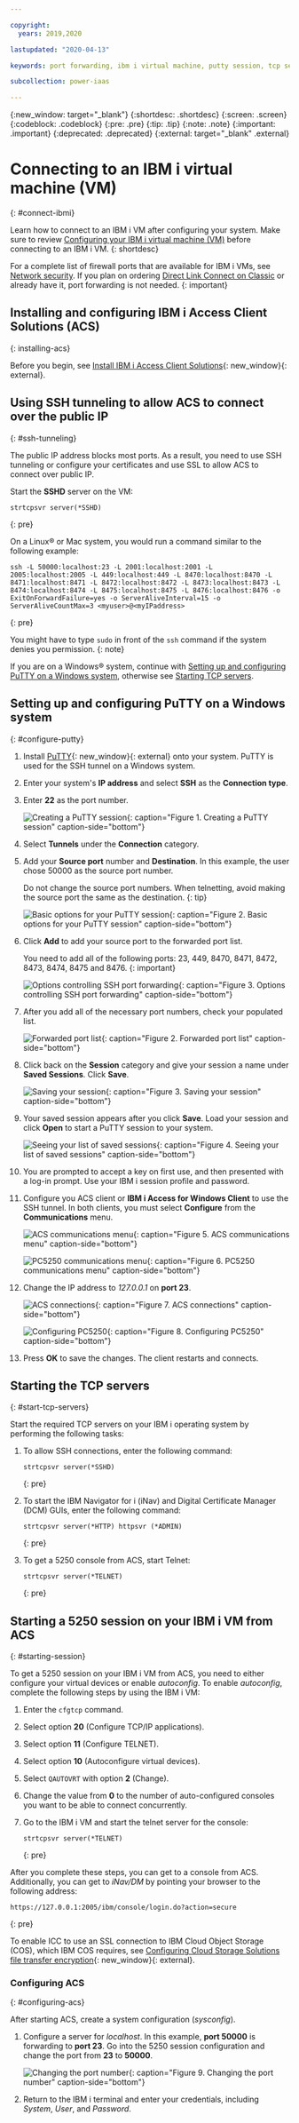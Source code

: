 ```yaml
---

copyright:
  years: 2019,2020

lastupdated: "2020-04-13"

keywords: port forwarding, ibm i virtual machine, putty session, tcp servers

subcollection: power-iaas

---
```


{:new_window: target="_blank"}
{:shortdesc: .shortdesc}
{:screen: .screen}
{:codeblock: .codeblock}
{:pre: .pre}
{:tip: .tip}
{:note: .note}
{:important: .important}
{:deprecated: .deprecated}
{:external: target="_blank" .external}

# Connecting to an IBM i virtual machine (VM)
{: #connect-ibmi}

Learn how to connect to an IBM i VM after configuring your system. Make sure to review [Configuring your IBM i virtual machine (VM)](/docs/power-iaas?topic=power-iaas-configuring-ibmi) before connecting to an IBM i VM.
{: shortdesc}

For a complete list of firewall ports that are available for IBM i VMs, see [Network security](/docs/power-iaas?topic=power-iaas-network-security). If you plan on ordering [Direct Link Connect on Classic](/docs/power-iaas?topic=power-iaas-ordering-direct-link-connect) or already have it, port forwarding is not needed.
{: important}

## Installing and configuring IBM i Access Client Solutions (ACS)
{: installing-acs}

Before you begin, see [Install IBM i Access Client Solutions](https://www.ibm.com/support/pages/ibm-i-access-client-solutions){: new_window}{: external}.

## Using SSH tunneling to allow ACS to connect over the public IP
{: #ssh-tunneling}

The public IP address blocks most ports. As a result, you need to use SSH tunneling or configure your certificates and use SSL to allow ACS to connect over public IP.

Start the **SSHD** server on the VM:

```
strtcpsvr server(*SSHD)
```
{: pre}

On a Linux&reg; or Mac system, you would run a command similar to the following example:

```
ssh -L 50000:localhost:23 -L 2001:localhost:2001 -L 2005:localhost:2005 -L 449:localhost:449 -L 8470:localhost:8470 -L 8471:localhost:8471 -L 8472:localhost:8472 -L 8473:localhost:8473 -L 8474:localhost:8474 -L 8475:localhost:8475 -L 8476:localhost:8476 -o ExitOnForwardFailure=yes -o ServerAliveInterval=15 -o ServerAliveCountMax=3 <myuser>@<myIPaddress>
```
{: pre}

You might have to type  `sudo` in front of the `ssh` command if the system denies you permission.
{: note}

If you are on a Windows&reg; system, continue with [Setting up and configuring PuTTY on a Windows system](#configure-putty), otherwise see [Starting TCP servers](#start-tcp-servers).

## Setting up and configuring PuTTY on a Windows system
{: #configure-putty}

1. Install [PuTTY](https://www.putty.org/){: new_window}{: external} onto your system. PuTTY is used for the SSH tunnel on a Windows system.

2. Enter your system's **IP address** and select **SSH** as the **Connection type**.

3. Enter **22** as the port number.

    ![Creating a PuTTY session](./images/putty-configure.png "Creating a PuTTY session"){: caption="Figure 1. Creating a PuTTY session" caption-side="bottom"}

4. Select **Tunnels** under the **Connection** category.

5. Add your **Source port** number and **Destination**. In this example, the user chose 50000 as the source port number.

    Do not change the source port numbers. When telnetting, avoid making the source port the same as the destination.
    {: tip}

    ![Basic options for your PuTTY session](./images/putty-ssh-tunneling.png "Basic options for your PuTTY session"){: caption="Figure 2. Basic options for your PuTTY session" caption-side="bottom"}

6. Click **Add** to add your source port to the forwarded port list.

    You need to add all of the following ports: 23, 449, 8470, 8471, 8472, 8473, 8474, 8475 and 8476.
    {: important}

    ![Options controlling SSH port forwarding](./images/putty-add-ssh-tunnel.png "Options controlling SSH port forwarding"){: caption="Figure 3. Options controlling SSH port forwarding" caption-side="bottom"}

7. After you add all of the necessary port numbers, check your populated list.

    ![Forwarded port list](./images/putty-ssh-tunneling-list.png "Forwarded port list"){: caption="Figure 2. Forwarded port list" caption-side="bottom"}

8. Click back on the **Session** category and give your session a name under **Saved Sessions**. Click **Save**.

    ![Saving your session](./images/putty-save-session.png "Saving your session"){: caption="Figure 3. Saving your session" caption-side="bottom"}

9. Your saved session appears after you click **Save**. Load your session and click **Open** to start a PuTTY session to your system.

    ![Seeing your list of saved sessions](./images/putty-load-sesson.png "Seeing your list of saved sessions"){: caption="Figure 4. Seeing your list of saved sessions" caption-side="bottom"}

10. You are prompted to accept a key on first use, and then presented with a log-in prompt. Use your IBM i session profile and password.

11. Configure you ACS client or **IBM i Access for Windows Client** to use the SSH tunnel. In both clients, you must select **Configure** from the **Communications** menu.

    ![ACS communications menu](./images/putty-acs.png "ACS communications menu"){: caption="Figure 5. ACS communications menu" caption-side="bottom"}

    ![PC5250 communications menu](./images/putty-pc5250.png "PC5250 communications menu"){: caption="Figure 6. PC5250 communications menu" caption-side="bottom"}

12. Change the IP address to *127.0.0.1* on **port 23**.

    ![ACS connections](./images/putty-acs-destination.png "ACS connections"){: caption="Figure 7. ACS connections" caption-side="bottom"}

    ![Configuring PC5250](./images/putty-pc5250-destination.png "Configuring PC5250"){: caption="Figure 8. Configuring PC5250" caption-side="bottom"}

13. Press **OK** to save the changes. The client restarts and connects.

## Starting the TCP servers
{: #start-tcp-servers}

Start the required TCP servers on your IBM i operating system by performing the following tasks:

1. To allow SSH connections, enter the following command:

    ```
    strtcpsvr server(*SSHD)
    ```
    {: pre}

2. To start the IBM Navigator for i (iNav) and Digital Certificate Manager (DCM) GUIs, enter the following command:

    ```
    strtcpsvr server(*HTTP) httpsvr (*ADMIN)

    ```
    {: pre}

3. To get a 5250 console from ACS, start Telnet:

    ```
    strtcpsvr server(*TELNET)
    ```
    {: pre}

## Starting a 5250 session on your IBM i VM from ACS
{: #starting-session}

To get a 5250 session on your IBM i VM from ACS, you need to either configure
your virtual devices or enable _autoconfig_. To enable _autoconfig_, complete the following steps by using the IBM i VM:

 1. Enter the `cfgtcp` command.

 2. Select option **20** (Configure TCP/IP applications).

 3. Select option **11** (Configure TELNET).

 4. Select option **10** (Autoconfigure virtual devices).

 5. Select `QAUTOVRT` with option **2** (Change).

 6. Change the value from **0** to the number of auto-configured consoles you want to be able to connect concurrently.

 7. Go to the IBM i VM and start the telnet server for the console:

    ```
    strtcpsvr server(*TELNET)
    ```
    {: pre}

After you complete these steps, you can get to a console from ACS. Additionally, you can get to _iNav/DM_ by pointing your browser to the following address:

```
https://127.0.0.1:2005/ibm/console/login.do?action=secure
```
{: pre}

To enable ICC to use an SSL connection to IBM Cloud Object Storage (COS), which IBM COS requires, see [Configuring Cloud Storage Solutions file transfer encryption](https://www.ibm.com/support/knowledgecenter/en/ssw_ibm_i_72/icc/topics/iccutsk_config_ssl.htm){: new_window}{: external}.

### Configuring ACS
{: #configuring-acs}

After starting ACS, create a system configuration (*sysconfig*).

1. Configure a server for *localhost*. In this example, **port 50000** is forwarding to **port 23**. Go into the 5250 session configuration and change the port from **23** to **50000**.

    ![Changing the port number](./images/system-ibmi-localhost.png "Changing the port number"){: caption="Figure 9. Changing the port number" caption-side="bottom"}

2. Return to the IBM i terminal and enter your credentials, including *System*, *User*, and *Password*.
